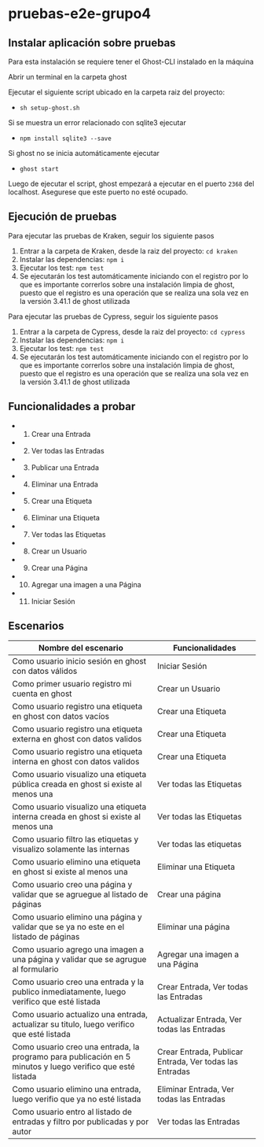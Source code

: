 # pruebas-e2e-grupo4

## Instalar aplicación sobre pruebas

Para esta instalación se requiere tener el Ghost-CLI instalado en la máquina

Abrir un terminal en la carpeta ghost

Ejecutar el siguiente script ubicado en la carpeta raiz del proyecto:
* `sh setup-ghost.sh`

Si se muestra un error relacionado con sqlite3 ejecutar
* `npm install sqlite3 --save`

Si ghost no se inicia automáticamente ejecutar
* `ghost start`

Luego de ejecutar el script, ghost empezará a ejecutar en el puerto `2368` del localhost. Asegurese que este puerto no esté ocupado.

## Ejecución de pruebas

Para ejecutar las pruebas de Kraken, seguir los siguiente pasos

1. Entrar a la carpeta de Kraken, desde la raiz del proyecto: `cd kraken`
2. Instalar las dependencias: `npm i`
3. Ejecutar los test: `npm test`
4. Se ejecutarán los test automáticamente iniciando con el registro por lo que es importante correrlos sobre una instalación limpia de ghost, puesto que el registro es una operación que se realiza una sola vez en la versión 3.41.1 de ghost utilizada

Para ejecutar las pruebas de Cypress, seguir los siguiente pasos

1. Entrar a la carpeta de Cypress, desde la raiz del proyecto: `cd cypress`
2. Instalar las dependencias: `npm i`
3. Ejecutar los test: `npm test`
4. Se ejecutarán los test automáticamente iniciando con el registro por lo que es importante correrlos sobre una instalación limpia de ghost, puesto que el registro es una operación que se realiza una sola vez en la versión 3.41.1 de ghost utilizada

## Funcionalidades a probar

* 1. Crear una Entrada  
* 2. Ver todas las Entradas  
* 3. Publicar una Entrada  
* 4. Eliminar una Entrada  
* 5. Crear una Etiqueta  
* 6. Eliminar una Etiqueta  
* 7. Ver todas las Etiquetas  
* 8. Crear un Usuario  
* 9. Crear una Página  
* 10. Agregar una imagen a una Página
* 11. Iniciar Sesión

## Escenarios
| Nombre del escenario                                                                 | Funcionalidades           |
|--------------------------------------------------------------------------------------|-------------------------|
| Como usuario inicio sesión en ghost con datos válidos                                | Iniciar Sesión          |
| Como primer usuario registro mi cuenta en ghost                                      | Crear un Usuario        |
| Como usuario registro una etiqueta en ghost con datos vacíos                         | Crear una Etiqueta      |
| Como usuario registro una etiqueta externa en ghost con datos validos                | Crear una Etiqueta      |
| Como usuario registro una etiqueta interna en ghost con datos validos                | Crear una Etiqueta      |
| Como usuario visualizo una etiqueta pública creada en ghost si existe al menos una   | Ver todas las Etiquetas |
| Como usuario visualizo una etiqueta interna creada en ghost si existe al menos una   | Ver todas las Etiquetas |
| Como usuario filtro las etiquetas y visualizo solamente las internas                 | Ver todas las etiquetas |
| Como usuario elimino una etiqueta en ghost si existe al menos una                    | Eliminar una Etiqueta   |
| Como usuario creo una página y validar que se agruegue al listado de páginas         | Crear una página        |
| Como usuario elimino una página y validar que se ya no este en el listado de páginas | Eliminar una página     |
| Como usuario agrego una imagen a una página y validar que se agrugue al formulario   | Agregar una imagen a una Página       |
| Como usuario creo una entrada y la publico inmediatamente, luego verifico que esté listada | Crear Entrada, Ver todas las Entradas |
| Como usuario actualizo una entrada, actualizar su titulo, luego verifico que esté listada | Actualizar Entrada, Ver todas las Entradas |
| Como usuario creo una entrada, la programo para publicación en 5 minutos y luego verifico que esté listada | Crear Entrada, Publicar Entrada, Ver todas las Entradas |
| Como usuario elimino una entrada, luego verifio que ya no esté listada | Eliminar Entrada, Ver todas las Entradas |
| Como usuario entro al listado de entradas y filtro por publicadas y por autor  | Ver todas las Entradas |

